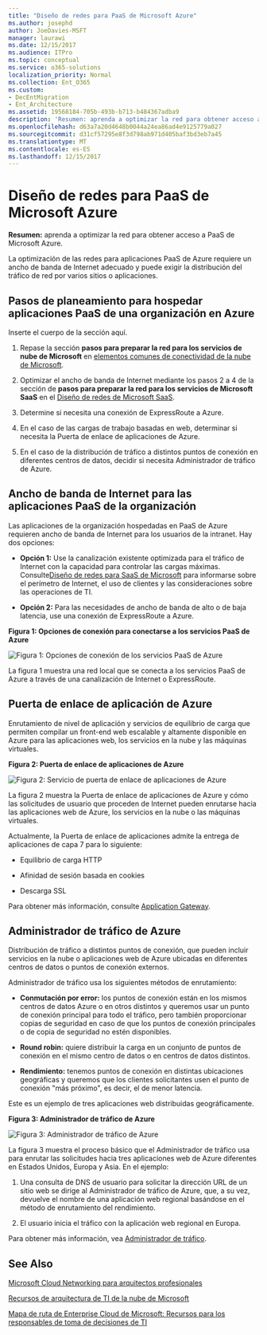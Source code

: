 ```yaml
---
title: "Diseño de redes para PaaS de Microsoft Azure"
ms.author: josephd
author: JoeDavies-MSFT
manager: laurawi
ms.date: 12/15/2017
ms.audience: ITPro
ms.topic: conceptual
ms.service: o365-solutions
localization_priority: Normal
ms.collection: Ent_O365
ms.custom:
- DecEntMigration
- Ent_Architecture
ms.assetid: 19568184-705b-493b-b713-b484367adba9
description: 'Resumen: aprenda a optimizar la red para obtener acceso a PaaS de Microsoft Azure.'
ms.openlocfilehash: d63a7a20d4648b0044a24ea86ad4e9125779a027
ms.sourcegitcommit: d31cf57295e8f3d798ab971d405baf3bd3eb7a45
ms.translationtype: MT
ms.contentlocale: es-ES
ms.lasthandoff: 12/15/2017
---
```

# <a name="designing-networking-for-microsoft-azure-paas"></a>Diseño de redes para PaaS de Microsoft Azure

 **Resumen:** aprenda a optimizar la red para obtener acceso a PaaS de Microsoft Azure.
  
La optimización de las redes para aplicaciones PaaS de Azure requiere un ancho de banda de Internet adecuado y puede exigir la distribución del tráfico de red por varios sitios o aplicaciones.
  
## <a name="planning-steps-for-hosting-organization-paas-applications-in-azure"></a>Pasos de planeamiento para hospedar aplicaciones PaaS de una organización en Azure

Inserte el cuerpo de la sección aquí.
  
1. Repase la sección **pasos para preparar la red para los servicios de nube de Microsoft** en [elementos comunes de conectividad de la nube de Microsoft](common-elements-of-microsoft-cloud-connectivity.md).
    
2. Optimizar el ancho de banda de Internet mediante los pasos 2 a 4 de la sección de **pasos para preparar la red para los servicios de Microsoft SaaS** en el [Diseño de redes de Microsoft SaaS](designing-networking-for-microsoft-saas.md).
    
3. Determine si necesita una conexión de ExpressRoute a Azure.
    
4. En el caso de las cargas de trabajo basadas en web, determinar si necesita la Puerta de enlace de aplicaciones de Azure.
    
5. En el caso de la distribución de tráfico a distintos puntos de conexión en diferentes centros de datos, decidir si necesita Administrador de tráfico de Azure.
    
## <a name="internet-bandwidth-for-organization-paas-applications"></a>Ancho de banda de Internet para las aplicaciones PaaS de la organización

Las aplicaciones de la organización hospedadas en PaaS de Azure requieren ancho de banda de Internet para los usuarios de la intranet. Hay dos opciones:
  
- **Opción 1:** Use la canalización existente optimizada para el tráfico de Internet con la capacidad para controlar las cargas máximas. Consulte[Diseño de redes para SaaS de Microsoft](designing-networking-for-microsoft-saas.md) para informarse sobre el perímetro de Internet, el uso de clientes y las consideraciones sobre las operaciones de TI.
    
- **Opción 2:** Para las necesidades de ancho de banda de alto o de baja latencia, use una conexión de ExpressRoute a Azure.
    
**Figura 1: Opciones de conexión para conectarse a los servicios PaaS de Azure**

![Figura 1: Opciones de conexión de los servicios PaaS de Azure](images/Network_Poster/PaaS1.png)
  
La figura 1 muestra una red local que se conecta a los servicios PaaS de Azure a través de una canalización de Internet o ExpressRoute.
  
## <a name="azure-application-gateway"></a>Puerta de enlace de aplicación de Azure

Enrutamiento de nivel de aplicación y servicios de equilibrio de carga que permiten compilar un front-end web escalable y altamente disponible en Azure para las aplicaciones web, los servicios en la nube y las máquinas virtuales. 
  
**Figura 2: Puerta de enlace de aplicaciones de Azure**

![Figura 2: Servicio de puerta de enlace de aplicaciones de Azure](images/Network_Poster/PaaS2.png)
  
La figura 2 muestra la Puerta de enlace de aplicaciones de Azure y cómo las solicitudes de usuario que proceden de Internet pueden enrutarse hacia las aplicaciones web de Azure, los servicios en la nube o las máquinas virtuales.
  
Actualmente, la Puerta de enlace de aplicaciones admite la entrega de aplicaciones de capa 7 para lo siguiente:
  
- Equilibrio de carga HTTP
    
- Afinidad de sesión basada en cookies
    
- Descarga SSL
    
Para obtener más información, consulte [Application Gateway](https://docs.microsoft.com/azure/application-gateway/application-gateway-introduction).
  
## <a name="azure-traffic-manager"></a>Administrador de tráfico de Azure

Distribución de tráfico a distintos puntos de conexión, que pueden incluir servicios en la nube o aplicaciones web de Azure ubicadas en diferentes centros de datos o puntos de conexión externos.
  
Administrador de tráfico usa los siguientes métodos de enrutamiento:
  
- **Conmutación por error:** los puntos de conexión están en los mismos centros de datos Azure o en otros distintos y queremos usar un punto de conexión principal para todo el tráfico, pero también proporcionar copias de seguridad en caso de que los puntos de conexión principales o de copia de seguridad no estén disponibles.
    
- **Round robin:** quiere distribuir la carga en un conjunto de puntos de conexión en el mismo centro de datos o en centros de datos distintos.
    
- **Rendimiento:** tenemos puntos de conexión en distintas ubicaciones geográficas y queremos que los clientes solicitantes usen el punto de conexión "más próximo", es decir, el de menor latencia.
    
Este es un ejemplo de tres aplicaciones web distribuidas geográficamente.
  
**Figura 3: Administrador de tráfico de Azure**

![Figura 3: Administrador de tráfico de Azure](images/Network_Poster/PaaS3.png)
  
La figura 3 muestra el proceso básico que el Administrador de tráfico usa para enrutar las solicitudes hacia tres aplicaciones web de Azure diferentes en Estados Unidos, Europa y Asia. En el ejemplo:
  
1. Una consulta de DNS de usuario para solicitar la dirección URL de un sitio web se dirige al Administrador de tráfico de Azure, que, a su vez, devuelve el nombre de una aplicación web regional basándose en el método de enrutamiento del rendimiento.
    
2. El usuario inicia el tráfico con la aplicación web regional en Europa.
    
Para obtener más información, vea [Administrador de tráfico](https://docs.microsoft.com/azure/traffic-manager/traffic-manager-overview).
  
## <a name="see-also"></a>See Also

[Microsoft Cloud Networking para arquitectos profesionales](microsoft-cloud-networking-for-enterprise-architects.md)
  
[Recursos de arquitectura de TI de la nube de Microsoft](microsoft-cloud-it-architecture-resources.md)

[Mapa de ruta de Enterprise Cloud de Microsoft: Recursos para los responsables de toma de decisiones de TI](https://sway.com/FJ2xsyWtkJc2taRD)



